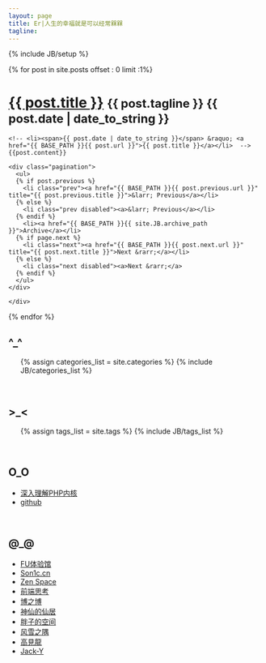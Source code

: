 ```yaml
---
layout: page
title: Er|人生的幸福就是可以经常槑槑
tagline:
---
```

{% include JB/setup %}

<!--
![n_n](http://pemsys.duapp.com/blog/b1.png)
-->
<div class="section">
  {% for post in site.posts  offset : 0 limit :1%}
  <div class="page-header">
    <h1 class="entry-title"><a href="{{ post.url }}">{{ post.title }}</a> <small>{{ post.tagline }}  {{ post.date | date_to_string }}</small></h1>
  </div>
  <div class="span8">

    <!-- <li><span>{{ post.date | date_to_string }}</span> &raquo; <a href="{{ BASE_PATH }}{{ post.url }}">{{ post.title }}</a></li>  -->
    {{post.content}}

    <div class="pagination">
      <ul>
      {% if post.previous %}
        <li class="prev"><a href="{{ BASE_PATH }}{{ post.previous.url }}" title="{{ post.previous.title }}">&larr; Previous</a></li>
      {% else %}
        <li class="prev disabled"><a>&larr; Previous</a></li>
      {% endif %}
        <li><a href="{{ BASE_PATH }}{{ site.JB.archive_path }}">Archive</a></li>
      {% if page.next %}
        <li class="next"><a href="{{ BASE_PATH }}{{ post.next.url }}" title="{{ post.next.title }}">Next &rarr;</a></li>
      {% else %}
        <li class="next disabled"><a>Next &rarr;</a>
      {% endif %}
      </ul>
    </div>

    </div>
  {% endfor %}


  <div class="span3">
<h2>^_^ </h2>
<ul class="tag_box inline">
    {% assign categories_list = site.categories %}
    {% include JB/categories_list %}
</ul>
<br />

<h2>>_< </h2>
<ul class="tag_box inline">
  {% assign tags_list = site.tags %}  
  {% include JB/tags_list %}
</ul>

<br />
<h2>O_O</h2>
<ul class="tag_box inline">
<li><a href="http://www.php-internal.com">深入理解PHP内核</a></li>
<li><a href="https://github.com/zhanger">github</a></li>
</ul>
<br />

<!--
## To-Do

*   **iOS：Code highlight.......**
*   [深入理解PHP内核(Thinking In PHP Internal)](http://www.php-internal.com)
*   一点点把原来的笔记和感悟整理到这里。。。。恩，期限是 ～ **一万年** 
*   苦练SC2, 枪兵大叔～ 
*   通关大菠萝2
*   通关阿玛拉王国：惩罚
*   蛋疼时，美化一下博客 
-->
<h2>@_@</h2>
<ul class="tag_box inline friends ">
<li><a href="http://www.startfeel.com">FU体验馆</a></li>
<li><a href="http://www.son1c.cn" title="一个朋友的小站。">Son1c.cn</a></li>
<li><a href="http://www.reeze.cn">Zen Space</a></li>
<li><a href="http://www.artskin.cn" title="一个朋友的博客:)">前端思考</a></li>
<li><a href="http://www.lanbolee.com/blog" title="一很有喜感的同事的好玩的博客。">博之博</a></li>
<li><a href="http://xiezhenye.com/" title="神仙的仙居" target="_blank">神仙的仙居</a></li>
<li><a href="http://www.phppan.com" title="一个非常勤奋的小强！">胖子的空间</a></li>
<li><a href="http://www.laruence.com/" title="一只很帅的牛。">风雪之隅</a></li>
<li><a href="http://blog.eddie.com.tw/" title="爱玩又爱现的家伙，哈哈。">高見龍</a></li>
<li><a href="http://www.jack-y.com" title="帅锅。">Jack-Y</a></li>
</ul>
</div>
</div>
